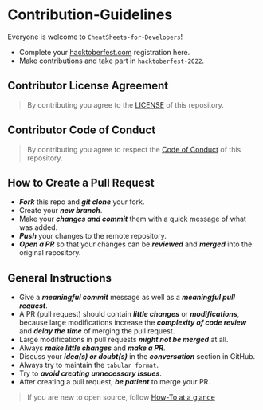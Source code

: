 # Contribution-Guidelines

Everyone is welcome to `CheatSheets-for-Developers`!

- Complete your [hacktoberfest.com](https://hacktoberfest.com/) registration here.
- Make contributions and take part in `hacktoberfest-2022`.

## Contributor License Agreement

> By contributing you agree to the [LICENSE](../LICENSE) of this repository.

## Contributor Code of Conduct

> By contributing you agree to respect the [Code of Conduct](./CODE-OF-CONDUCT.md) of this repository.

## How to Create a Pull Request

- ___Fork___ this repo and ___git clone___ your fork.
- Create your ___new branch___.
- Make your ___changes and commit___ them with a quick message of what was added.
- ___Push___ your changes to the remote repository.
- ___Open a PR___ so that your changes can be ___reviewed___ and ___merged___ into the original repository.

## General Instructions

- Give a ___meaningful commit___ message as well as a ___meaningful pull request___.
- A PR (pull request) should contain ___little changes___ or ___modifications___, because large modifications increase the ___complexity of code review___ and ___delay the time___ of merging the pull request.
- Large modifications in pull requests ___might not be merged___ at all.
- Always ___make little changes___ and ___make a PR___.
- Discuss your ___idea(s) or doubt(s)___ in the ___conversation___ section in GitHub.
- Always try to maintain the `tabular format`.
- Try to ___avoid creating unnecessary issues___.
- After creating a pull request, ___be patient___ to merge your PR.

> If you are new to open source, follow [How-To at a glance](./HOW-TO.md)

